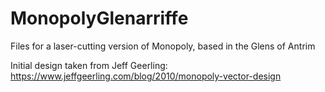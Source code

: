 # MonopolyGlenarriffe
Files for a laser-cutting version of Monopoly, based in the Glens of Antrim

Initial design taken from Jeff Geerling: https://www.jeffgeerling.com/blog/2010/monopoly-vector-design
